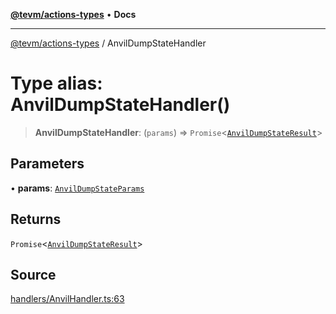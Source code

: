[**@tevm/actions-types**](../README.md) • **Docs**

***

[@tevm/actions-types](../globals.md) / AnvilDumpStateHandler

# Type alias: AnvilDumpStateHandler()

> **AnvilDumpStateHandler**: (`params`) => `Promise`\<[`AnvilDumpStateResult`](AnvilDumpStateResult.md)\>

## Parameters

• **params**: [`AnvilDumpStateParams`](AnvilDumpStateParams.md)

## Returns

`Promise`\<[`AnvilDumpStateResult`](AnvilDumpStateResult.md)\>

## Source

[handlers/AnvilHandler.ts:63](https://github.com/evmts/tevm-monorepo/blob/main/packages/actions-types/src/handlers/AnvilHandler.ts#L63)
